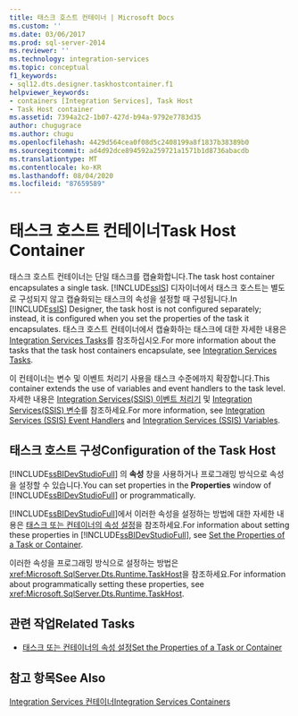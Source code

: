 ```yaml
---
title: 태스크 호스트 컨테이너 | Microsoft Docs
ms.custom: ''
ms.date: 03/06/2017
ms.prod: sql-server-2014
ms.reviewer: ''
ms.technology: integration-services
ms.topic: conceptual
f1_keywords:
- sql12.dts.designer.taskhostcontainer.f1
helpviewer_keywords:
- containers [Integration Services], Task Host
- Task Host container
ms.assetid: 7394a2c2-1b07-427d-b94a-9792e7783d35
author: chugugrace
ms.author: chugu
ms.openlocfilehash: 4429d564cea0f08d5c2408199a8f1837b38389b0
ms.sourcegitcommit: ad4d92dce894592a259721a1571b1d8736abacdb
ms.translationtype: MT
ms.contentlocale: ko-KR
ms.lasthandoff: 08/04/2020
ms.locfileid: "87659589"
---
```

# <a name="task-host-container"></a><span data-ttu-id="f9de6-102">태스크 호스트 컨테이너</span><span class="sxs-lookup"><span data-stu-id="f9de6-102">Task Host Container</span></span>
  <span data-ttu-id="f9de6-103">태스크 호스트 컨테이너는 단일 태스크를 캡슐화합니다.</span><span class="sxs-lookup"><span data-stu-id="f9de6-103">The task host container encapsulates a single task.</span></span> <span data-ttu-id="f9de6-104">[!INCLUDE[ssIS](../../includes/ssis-md.md)] 디자이너에서 태스크 호스트는 별도로 구성되지 않고 캡슐화되는 태스크의 속성을 설정할 때 구성됩니다.</span><span class="sxs-lookup"><span data-stu-id="f9de6-104">In [!INCLUDE[ssIS](../../includes/ssis-md.md)] Designer, the task host is not configured separately; instead, it is configured when you set the properties of the task it encapsulates.</span></span> <span data-ttu-id="f9de6-105">태스크 호스트 컨테이너에서 캡슐화하는 태스크에 대한 자세한 내용은 [Integration Services Tasks](integration-services-tasks.md)를 참조하십시오.</span><span class="sxs-lookup"><span data-stu-id="f9de6-105">For more information about the tasks that the task host containers encapsulate, see [Integration Services Tasks](integration-services-tasks.md).</span></span>  
  
 <span data-ttu-id="f9de6-106">이 컨테이너는 변수 및 이벤트 처리기 사용을 태스크 수준에까지 확장합니다.</span><span class="sxs-lookup"><span data-stu-id="f9de6-106">This container extends the use of variables and event handlers to the task level.</span></span> <span data-ttu-id="f9de6-107">자세한 내용은 [Integration Services&#40;SSIS&#41; 이벤트 처리기](../integration-services-ssis-event-handlers.md) 및 [Integration Services&#40;SSIS&#41; 변수](../integration-services-ssis-variables.md)를 참조하세요.</span><span class="sxs-lookup"><span data-stu-id="f9de6-107">For more information, see [Integration Services &#40;SSIS&#41; Event Handlers](../integration-services-ssis-event-handlers.md) and [Integration Services &#40;SSIS&#41; Variables](../integration-services-ssis-variables.md).</span></span>  
  
## <a name="configuration-of-the-task-host"></a><span data-ttu-id="f9de6-108">태스크 호스트 구성</span><span class="sxs-lookup"><span data-stu-id="f9de6-108">Configuration of the Task Host</span></span>  
 <span data-ttu-id="f9de6-109">[!INCLUDE[ssBIDevStudioFull](../../includes/ssbidevstudiofull-md.md)] 의 **속성** 창을 사용하거나 프로그래밍 방식으로 속성을 설정할 수 있습니다.</span><span class="sxs-lookup"><span data-stu-id="f9de6-109">You can set properties in the **Properties** window of [!INCLUDE[ssBIDevStudioFull](../../includes/ssbidevstudiofull-md.md)] or programmatically.</span></span>  
  
 <span data-ttu-id="f9de6-110">[!INCLUDE[ssBIDevStudioFull](../../includes/ssbidevstudiofull-md.md)]에서 이러한 속성을 설정하는 방법에 대한 자세한 내용은 [태스크 또는 컨테이너의 속성 설정](../set-the-properties-of-a-task-or-container.md)을 참조하세요.</span><span class="sxs-lookup"><span data-stu-id="f9de6-110">For information about setting these properties in [!INCLUDE[ssBIDevStudioFull](../../includes/ssbidevstudiofull-md.md)], see [Set the Properties of a Task or Container](../set-the-properties-of-a-task-or-container.md).</span></span>  
  
 <span data-ttu-id="f9de6-111">이러한 속성을 프로그래밍 방식으로 설정하는 방법은 <xref:Microsoft.SqlServer.Dts.Runtime.TaskHost>을 참조하세요.</span><span class="sxs-lookup"><span data-stu-id="f9de6-111">For information about programmatically setting these properties, see <xref:Microsoft.SqlServer.Dts.Runtime.TaskHost>.</span></span>  
  
## <a name="related-tasks"></a><span data-ttu-id="f9de6-112">관련 작업</span><span class="sxs-lookup"><span data-stu-id="f9de6-112">Related Tasks</span></span>  
  
-   [<span data-ttu-id="f9de6-113">태스크 또는 컨테이너의 속성 설정</span><span class="sxs-lookup"><span data-stu-id="f9de6-113">Set the Properties of a Task or Container</span></span>](../set-the-properties-of-a-task-or-container.md)  
  
## <a name="see-also"></a><span data-ttu-id="f9de6-114">참고 항목</span><span class="sxs-lookup"><span data-stu-id="f9de6-114">See Also</span></span>  
 [<span data-ttu-id="f9de6-115">Integration Services 컨테이너</span><span class="sxs-lookup"><span data-stu-id="f9de6-115">Integration Services Containers</span></span>](integration-services-containers.md)  
  
  

